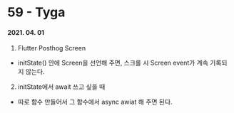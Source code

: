 59 - Tyga
========
#### 2021. 04. 01

1. Flutter Posthog Screen
  - initState() 안에 Screen을 선언해 주면, 스크롤 시 Screen event가 계속 기록되지 않는다.

2. initState에서 await 쓰고 싶을 때
  - 따로 함수 만들어서 그 함수에서 async awiat 해 주면 된다.